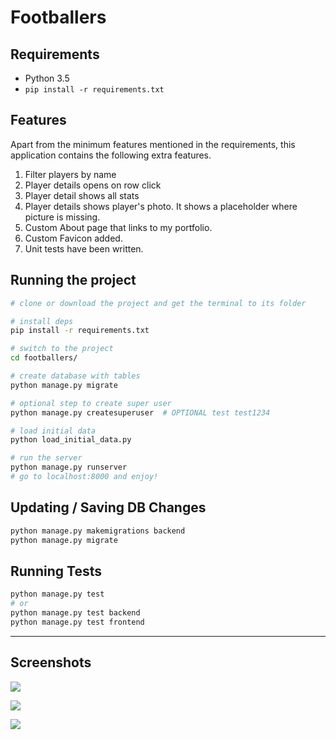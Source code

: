 # Footballers


## Requirements

* Python 3.5
* `pip install -r requirements.txt`


## Features

Apart from the minimum features mentioned in the requirements, this application contains the following extra features.

1. Filter players by name
2. Player details opens on row click
3. Player detail shows all stats
4. Player details shows player's photo. It shows a placeholder where picture is missing.
5. Custom About page that links to my portfolio.
6. Custom Favicon added.
7. Unit tests have been written.


## Running the project


```sh
# clone or download the project and get the terminal to its folder

# install deps
pip install -r requirements.txt

# switch to the project
cd footballers/

# create database with tables
python manage.py migrate

# optional step to create super user
python manage.py createsuperuser  # OPTIONAL test test1234

# load initial data
python load_initial_data.py

# run the server
python manage.py runserver
# go to localhost:8000 and enjoy!
```


## Updating / Saving DB Changes

```sh
python manage.py makemigrations backend
python manage.py migrate
```


## Running Tests

```sh
python manage.py test
# or
python manage.py test backend
python manage.py test frontend
```


-----

## Screenshots

![](https://i.imgur.com/uRqnYof.png)

![](https://i.imgur.com/P134I1j.png)

![](https://i.imgur.com/CtzhD45.png)


